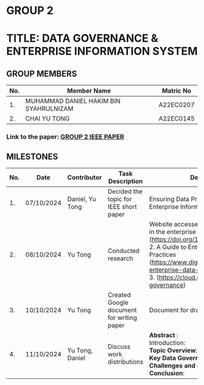 # GROUP 2
# TITLE: DATA GOVERNANCE & ENTERPRISE INFORMATION SYSTEM
## GROUP MEMBERS
|No. | Member Name | Matric No|
|--|--|--|
|1. | MUHAMMAD DANIEL HAKIM BIN SYAHRULNIZAM |A22EC0207 |
|2. | CHAI YU TONG | A22EC0145 |

### Link to the paper: [GROUP 2 IEEE PAPER](https://docs.google.com/document/d/1GCiyAhlD7vUHCjejl1700AW-S6vBR68ZmoA79K6gQNM/edit)

## MILESTONES
|No. | Date | Contributor | Task Description | Details/Resources Used | Status | Next Steps
|--|--|--|--|--|--|--|
|1. | 07/10/2024 | Daniel, Yu Tong | Decided the topic for IEEE short paper | Ensuring Data Privacy through Data Governance in Enterprise Information System| Completed | Begin initial research on the topic |
|2. | 08/10/2024 | Yu Tong | Conducted research |Website accessed:1. Security, privacy and forensics in the enterprise information systems (https://doi.org/10.1080/17517575.2020.1791364)<br>2. A Guide to Enterprise Data Protection Best Practices (https://www.digitalguardian.com/blog/guide-enterprise-data-protection-best-practices)<br>3. (https://cloud.google.com/learn/what-is-data-governance)| Completed | Start drafting literature review |
|3. | 10/10/2024 | Yu Tong | Created Google document for writing paper | Document for draft initiated | Completed | Begin writing Introduction and Abstract |
|4. | 11/10/2024 | Yu Tong, Daniel  | Discuss work distributions | **Abstract** : <br>Introduction: <br>**Topic Overview**: Yu Tong<br>**Key Data Governance Practice**: Daniel, Yu Tong<br>**Challenges and solutions**: Daniel, Yu Tong<br>**Conclusion**: <br>| Completed | Start working on respective sections |
